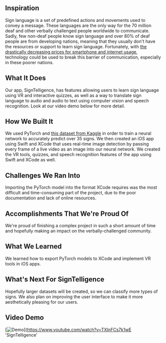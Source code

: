 ## Inspiration
Sign language is a set of predefined actions and movements used to convey a message. These languages are the only way for the 70 million deaf and other verbally challenged people worldwide to communicate. Sadly, few non-deaf people know sign language and over 80% of deaf people are from developing nations, meaning that they usually don't have the resources or support to learn sign language. Fortunately, with [the drastically decreasing prices for smartphone and internet usage](https://qz.com/india/1483368/indias-smartphone-internet-usage-will-surge-by-2022-cisco-says/), technology could be used to break this barrier of communication, especially in these poorer nations.

## What It Does
Our app, SignTelligence, has features allowing users to learn sign language using VR and interactive quizzes, as well as a way to translate sign language to audio and audio to text using computer vision and speech recognition. Look at our video demo below for more detail.

## How We Built It
We used PyTorch and [this dataset from Kaggle](https://www.kaggle.com/ayuraj/american-sign-language-dataset) in order to train a neural network to accurately predict over 35 signs. We then created an iOS app using Swift and XCode that uses real-time image detection by passing every frame of a live video as an image into our neural network. We created the VR tools, quizzes, and speech recognition features of the app using Swift and XCode as well.

## Challenges We Ran Into
Importing the PyTorch model into the format XCode requires was the most difficult and time-consuming part of the project, due to the poor documentation and lack of online resources.

## Accomplishments That We're Proud Of
We're proud of finishing a complex project in such a short amount of time and hopefully making an impact on the verbally-challenged community.

## What We Learned
We learned how to export PyTorch models to XCode and implement VR tools in iOS apps.

## What's Next For SignTelligence
Hopefully larger datasets will be created, so we can classify more types of signs. We also plan on improving the user interface to make it more aesthetically pleasing for our users.

## Video Demo
[![Demo](http://img.youtube.com/vi/TXlnFCs7k1w/0.jpg)](https://www.youtube.com/watch?v=TXlnFCs7k1wE 'SignTelligence'
